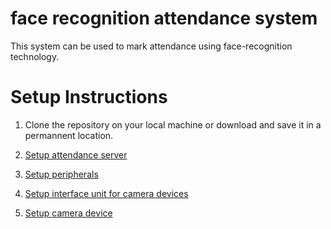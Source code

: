 # face recognition attendance system

This system can be used to mark attendance using face-recognition technology.

# Setup Instructions

1. Clone the repository on your local machine or download and save it in a permannent location.

2. [Setup attendance server](attendance-server/setup/README.md)

3. [Setup peripherals](peripheral/README.md)

4. [Setup interface unit for camera devices](interface/setup/README.md)

5. [Setup camera device](aicam/setup/README.md)
